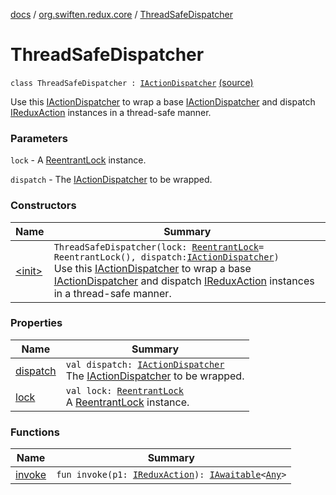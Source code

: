 [docs](../../index.md) / [org.swiften.redux.core](../index.md) / [ThreadSafeDispatcher](./index.md)

# ThreadSafeDispatcher

`class ThreadSafeDispatcher : `[`IActionDispatcher`](../-i-action-dispatcher.md) [(source)](https://github.com/protoman92/KotlinRedux/tree/master/common/common-core/src/main/kotlin/org/swiften/redux/core/ThreadSafeDispatcher.kt#L18)

Use this [IActionDispatcher](../-i-action-dispatcher.md) to wrap a base [IActionDispatcher](../-i-action-dispatcher.md) and dispatch [IReduxAction](../-i-redux-action.md)
instances in a thread-safe manner.

### Parameters

`lock` - A [ReentrantLock](http://docs.oracle.com/javase/6/docs/api/java/util/concurrent/locks/ReentrantLock.html) instance.

`dispatch` - The [IActionDispatcher](../-i-action-dispatcher.md) to be wrapped.

### Constructors

| Name | Summary |
|---|---|
| [&lt;init&gt;](-init-.md) | `ThreadSafeDispatcher(lock: `[`ReentrantLock`](http://docs.oracle.com/javase/6/docs/api/java/util/concurrent/locks/ReentrantLock.html)` = ReentrantLock(), dispatch: `[`IActionDispatcher`](../-i-action-dispatcher.md)`)`<br>Use this [IActionDispatcher](../-i-action-dispatcher.md) to wrap a base [IActionDispatcher](../-i-action-dispatcher.md) and dispatch [IReduxAction](../-i-redux-action.md) instances in a thread-safe manner. |

### Properties

| Name | Summary |
|---|---|
| [dispatch](dispatch.md) | `val dispatch: `[`IActionDispatcher`](../-i-action-dispatcher.md)<br>The [IActionDispatcher](../-i-action-dispatcher.md) to be wrapped. |
| [lock](lock.md) | `val lock: `[`ReentrantLock`](http://docs.oracle.com/javase/6/docs/api/java/util/concurrent/locks/ReentrantLock.html)<br>A [ReentrantLock](http://docs.oracle.com/javase/6/docs/api/java/util/concurrent/locks/ReentrantLock.html) instance. |

### Functions

| Name | Summary |
|---|---|
| [invoke](invoke.md) | `fun invoke(p1: `[`IReduxAction`](../-i-redux-action.md)`): `[`IAwaitable`](../-i-awaitable/index.md)`<`[`Any`](https://kotlinlang.org/api/latest/jvm/stdlib/kotlin/-any/index.html)`>` |
